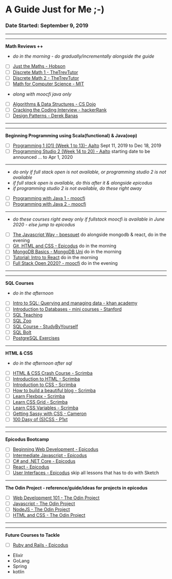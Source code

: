 # A Guide Just for Me ;-)
### Date Started: September 9, 2019
---
---
**Math Reviews ++**
- _do in the morning - do gradually/incrementally alongside the guide_
- [ ]  [Just the Maths - Hobson](https://archive.uea.ac.uk/jtm/contents.htm) 
- [ ]  [Discrete Math 1 - TheTrevTutor](https://www.youtube.com/playlist?list=PLDDGPdw7e6Ag1EIznZ-m-qXu4XX3A0cIz)
- [ ]  [Discrete Math 2 - TheTrevTutor](https://www.youtube.com/playlist?list=PLDDGPdw7e6Aj0amDsYInT_8p6xTSTGEi2)
- [ ]  [Math for Computer Science - MIT](https://www.youtube.com/playlist?list=PLUl4u3cNGP60UlabZBeeqOuoLuj_KNphQ)
- _along with moocfi java only_
- [ ]  [Algorithms & Data Structures - CS Dojo](https://www.youtube.com/playlist?list=PLBZBJbE_rGRV8D7XZ08LK6z-4zPoWzu5H)
- [ ]  [Cracking the Coding Interview - hackerRank](https://www.youtube.com/playlist?list=PLOuZYwbmgZWXvkghUyMLdI90IwxbNCiWK)
- [ ]  [Design Patterns - Derek Banas](https://www.youtube.com/playlist?list=PLF206E906175C7E07)
---
---
**Beginning Programming using Scala(functional) & Java(oop)**
- [ ]  [Programming 1 (O1) (Week 1 to 13)- Aalto](https://plus.cs.aalto.fi/o1/2019/) Sept 11, 2019 to Dec 18, 2019
- [ ]  [Programming Studio 2 (Week 14 to 20) - Aalto]() starting date to be announced ... to Apr 1, 2020
---
- _do only if full stack open is not available, or programming studio 2 is not available_
- _if full stack open is available, do this after it & alongside epicodus_
- _if programming studio 2 is not available, do these right away_
- [ ]  [Programming with Java 1 - moocfi](http://moocfi.github.io/courses/2013/programming-part-1/material.html)
- [ ]  [Programming with Java 2 - moocfi](http://moocfi.github.io/courses/2013/programming-part-2/material.html)
---
- _do these courses right away only if fullstack moocfi is available in June 2020 - else jump to epicodus_
- [ ]  [The Javascript Way - bpesquet](https://github.com/bpesquet/thejsway) do alongside mongodb & react, do in the evening
- [ ]  [Git, HTML and CSS - Epicodus](https://www.learnhowtoprogram.com/introduction-to-programming/git-html-and-css-50152baf-07d4-4238-8421-4d6c423e6032) do in the morning
- [ ]  [MongoDB Basics - MongoDB Uni](https://university.mongodb.com/courses/M001/about) do in the morning
- [ ]  [Tutorial: Intro to React](https://reactjs.org/tutorial/tutorial.html) do in the morning
- [ ]  [Full Stack Open 2020? - moocfi](https://www.mooc.fi/en/) do in the evening 
---
---
**SQL Courses**
- _do in the afternoon_
- [ ]  [Intro to SQL: Querying and managing data - khan academy](https://www.khanacademy.org/computing/computer-programming/sql)
- [ ]  [Introduction to Databases - mini courses - Stanford](https://lagunita.stanford.edu/courses/DB/2014/SelfPaced/about)
- [ ]  [SQL Teaching](https://www.sqlteaching.com/)
- [ ]  [SQL Zoo](https://sqlzoo.net/)
- [ ]  [SQL Course - StudyByYourself](http://studybyyourself.com/seminar/sql/course/?lang=en)
- [ ]  [SQL Bolt](https://sqlbolt.com/)
- [ ]  [PostgreSQL Exercises](https://pgexercises.com/)
---
**HTML & CSS**
- _do in the afternoon after sql_
- [ ]  [HTML & CSS Crash Course - Scrimba](https://scrimba.com/g/ghtmlcss)
- [ ]  [Introduction to HTML - Scrimba](https://scrimba.com/g/ghtml)
- [ ]  [Introduction to CSS - Scrimba](https://scrimba.com/g/gintrotocss)
- [ ]  [How to build a beautiful blog - Scrimba](https://scrimba.com/g/gbuildablog)
- [ ]  [Learn Flexbox - Scrimba](https://scrimba.com/g/gflexbox)
- [ ]  [Learn CSS Grid - Scrimba](https://scrimba.com/g/gR8PTE)
- [ ]  [Learn CSS Variables - Scrimba](https://scrimba.com/g/gcssvariables)
- [ ]  [Getting Sassy with CSS - Cameron](http://www.sassshop.com/#/)
- [ ]  [100 Dasy of (S)CSS - P1xt](https://codepen.io/collection/AVPPQq/)
---
---
**Epicodus Bootcamp**
- [ ]  [Beginning Web Development - Epicodus](https://www.learnhowtoprogram.com/introduction-to-programming)
- [ ]  [Intermediate Javascript - Epicodus](https://www.learnhowtoprogram.com/intermediate-javascript)
- [ ]  [C# and .NET Core - Epicodus](https://www.learnhowtoprogram.com/c-and-net)
- [ ]  [React - Epicodus](https://www.learnhowtoprogram.com/react)
- [ ]  [User Interfaces - Epicodus](https://www.learnhowtoprogram.com/user-interfaces) skip all lessons that has to do with Sketch

---
**The Odin Project - reference/guide/ideas for projects in epicodus**
- [ ]  [Web Development 101 - The Odin Project](https://www.theodinproject.com/courses/web-development-101)
- [ ]  [Javascript - The Odin Project](https://www.theodinproject.com/courses/javascript)
- [ ]  [NodeJS - The Odin Project](https://www.theodinproject.com/courses/nodejs)
- [ ]  [HTML and CSS - The Odin Project](https://www.theodinproject.com/courses/html5-and-css3)
---
---
**Future Courses to Tackle**
- [ ]  [Ruby and Rails - Epicodus](https://www.learnhowtoprogram.com/ruby-and-rails)
- Elixir 
- GoLang 
- Spring 
- kotlin 

